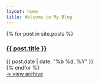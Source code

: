 ```yaml
---
layout: home
title: Welcome to My Blog
---
```


<div class="post-list">
{% for post in site.posts %}
  <div class="post-item">
    <h3 class="post-title">
      <a href="{{ post.url | relative_url }}">{{ post.title }}</a>
    </h3>
    <div class="post-meta">
      <span class="post-date">{{ post.date | date: "%b %d, %Y" }}</span>
    </div>
  </div>
{% endfor %}
</div>

<div class="archive-link">
  <a href="/archive">→ view archive</a>
</div>
